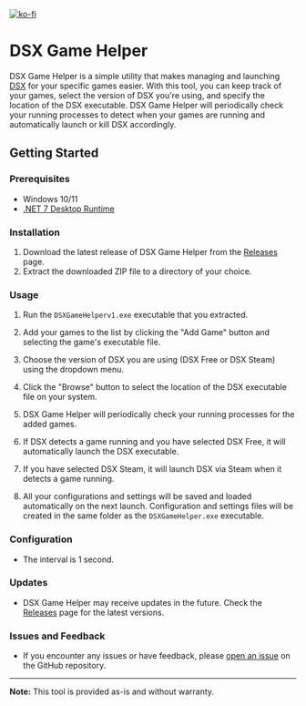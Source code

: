 [![ko-fi](https://ko-fi.com/img/githubbutton_sm.svg)](https://ko-fi.com/J3J4F4924)

# DSX Game Helper

DSX Game Helper is a simple utility that makes managing and launching [DSX](https://store.steampowered.com/app/1812620/DSX/) for your specific games easier. With this tool, you can keep track of your games, select the version of DSX you're using, and specify the location of the DSX executable. DSX Game Helper will periodically check your running processes to detect when your games are running and automatically launch or kill DSX accordingly.

## Getting Started

### Prerequisites

- Windows 10/11
- [.NET 7 Desktop Runtime](https://dotnet.microsoft.com/en-us/download/dotnet/thank-you/runtime-desktop-7.0.14-windows-x64-installer)

### Installation

1. Download the latest release of DSX Game Helper from the [Releases](https://github.com/raritytiks/dsx-game-helper/releases) page.
2. Extract the downloaded ZIP file to a directory of your choice.

### Usage

1. Run the `DSXGameHelperv1.exe` executable that you extracted.

2. Add your games to the list by clicking the "Add Game" button and selecting the game's executable file.

3. Choose the version of DSX you are using (DSX Free or DSX Steam) using the dropdown menu.

4. Click the "Browse" button to select the location of the DSX executable file on your system.

5. DSX Game Helper will periodically check your running processes for the added games.

6. If DSX detects a game running and you have selected DSX Free, it will automatically launch the DSX executable.

7. If you have selected DSX Steam, it will launch DSX via Steam when it detects a game running.

8. All your configurations and settings will be saved and loaded automatically on the next launch. Configuration and settings files will be created in the same folder as the `DSXGameHelper.exe` executable.

### Configuration

- The interval is 1 second.

### Updates

- DSX Game Helper may receive updates in the future. Check the [Releases](https://github.com/raritytiks/dsx-game-helper/releases) page for the latest versions.

### Issues and Feedback

- If you encounter any issues or have feedback, please [open an issue](https://github.com/raritytiks/dsx-game-helper/issues) on the GitHub repository.

---

**Note:** This tool is provided as-is and without warranty.
